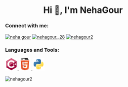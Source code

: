 <h1 align="center">Hi 👋, I'm NehaGour</h1>
<h3 align="left">Connect with me:</h3>
<p align="left">
<a href="https://linkedin.com/in/neha gour" target="blank"><img align="center" src="https://raw.githubusercontent.com/rahuldkjain/github-profile-readme-generator/master/src/images/icons/Social/linked-in-alt.svg" alt="neha gour" height="30" width="40" /></a>
<a href="https://instagram.com/nehagour._28" target="blank"><img align="center" src="https://raw.githubusercontent.com/rahuldkjain/github-profile-readme-generator/master/src/images/icons/Social/instagram.svg" alt="nehagour._28" height="30" width="40" /></a>
<a href="https://www.codechef.com/users/nehagour2" target="blank"><img align="center" src="https://cdn.jsdelivr.net/npm/simple-icons@3.1.0/icons/codechef.svg" alt="nehagour2" height="30" width="40" /></a>
</p>

<h3 align="left">Languages and Tools:</h3>
<p align="left"> <a href="https://www.w3schools.com/cpp/" target="_blank" rel="noreferrer"> <img src="https://raw.githubusercontent.com/devicons/devicon/master/icons/cplusplus/cplusplus-original.svg" alt="cplusplus" width="40" height="40"/> </a> <a href="https://www.w3.org/html/" target="_blank" rel="noreferrer"> <img src="https://raw.githubusercontent.com/devicons/devicon/master/icons/html5/html5-original-wordmark.svg" alt="html5" width="40" height="40"/> </a> <a href="https://www.python.org" target="_blank" rel="noreferrer"> <img src="https://raw.githubusercontent.com/devicons/devicon/master/icons/python/python-original.svg" alt="python" width="40" height="40"/> </a> </p>

<p><img align="center" src="https://github-readme-stats.vercel.app/api/top-langs?username=nehagour2&show_icons=true&locale=en&layout=compact" alt="nehagour2" /></p>
